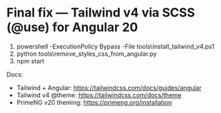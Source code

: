 # Final fix — Tailwind v4 via SCSS (@use) for Angular 20

1) powershell -ExecutionPolicy Bypass -File tools\install_tailwind_v4.ps1
2) python tools\remove_styles_css_from_angular.py
3) npm start

Docs:
- Tailwind + Angular: https://tailwindcss.com/docs/guides/angular
- Tailwind v4 @theme: https://tailwindcss.com/docs/theme
- PrimeNG v20 theming: https://primeng.org/installation
